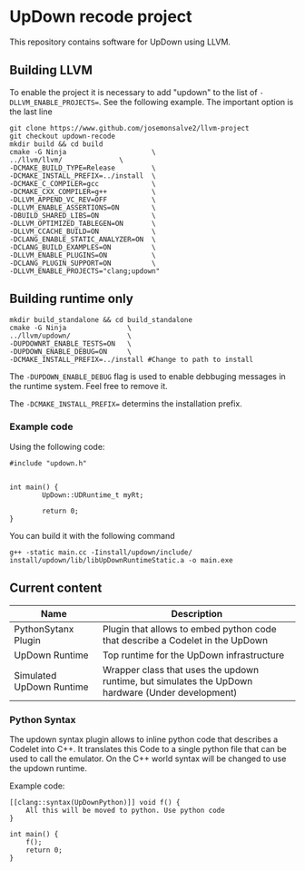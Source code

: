 # UpDown recode project

This repository contains software for UpDown using LLVM. 

## Building LLVM

To enable the project it is necessary to add "updown" to the list of `-DLLVM_ENABLE_PROJECTS=`. See the following example. The important option is the last line

```
git clone https://www.github.com/josemonsalve2/llvm-project
git checkout updown-recode
mkdir build && cd build
cmake -G Ninja                     \
../llvm/llvm/              \
-DCMAKE_BUILD_TYPE=Release         \
-DCMAKE_INSTALL_PREFIX=../install  \
-DCMAKE_C_COMPILER=gcc             \
-DCMAKE_CXX_COMPILER=g++           \
-DLLVM_APPEND_VC_REV=OFF           \
-DLLVM_ENABLE_ASSERTIONS=ON        \
-DBUILD_SHARED_LIBS=ON             \
-DLLVM_OPTIMIZED_TABLEGEN=ON       \
-DLLVM_CCACHE_BUILD=ON             \
-DCLANG_ENABLE_STATIC_ANALYZER=ON  \
-DCLANG_BUILD_EXAMPLES=ON          \
-DLLVM_ENABLE_PLUGINS=ON           \
-DCLANG_PLUGIN_SUPPORT=ON          \
-DLLVM_ENABLE_PROJECTS="clang;updown"
```

## Building runtime only

```
mkdir build_standalone && cd build_standalone
cmake -G Ninja               \
../llvm/updown/              \
-DUPDOWNRT_ENABLE_TESTS=ON   \
-DUPDOWN_ENABLE_DEBUG=ON     \
-DCMAKE_INSTALL_PREFIX=../install #Change to path to install
```

The `-DUPDOWN_ENABLE_DEBUG` flag is used to enable debbuging messages 
in the runtime system. Feel free to remove it. 

The `-DCMAKE_INSTALL_PREFIX=` determins the installation prefix. 

### Example code

Using the following code:

```
#include "updown.h"


int main() {
        UpDown::UDRuntime_t myRt;

        return 0;
}
```

You can build it with the following command

```
g++ -static main.cc -Iinstall/updown/include/ install/updown/lib/libUpDownRuntimeStatic.a -o main.exe
```

## Current content

| Name | Description|
|-----------|---------|
| PythonSytanx Plugin | Plugin that allows to embed python code that describe a Codelet in the UpDown |
| UpDown Runtime | Top runtime for the UpDown infrastructure |
| Simulated UpDown Runtime | Wrapper class that uses the updown runtime, but simulates the UpDown hardware (Under development) |

### Python Syntax

The updown syntax plugin allows to inline python code that describes a Codelet into C++. It translates this Code to a single python file that can be used to call the emulator. On the C++ world syntax will be changed to use the updown runtime.

Example code:

```
[[clang::syntax(UpDownPython)]] void f() {
    All this will be moved to python. Use python code
}

int main() {
    f();
    return 0;
}
```